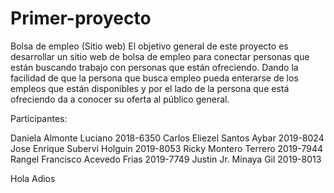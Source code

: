 # Primer-proyecto

 Bolsa de empleo (Sitio web)
 El objetivo general de este proyecto  es desarrollar un sitio web de bolsa de empleo para conectar 
 personas que están buscando trabajo con personas que están ofreciendo. Dando la facilidad de que 
 la persona que busca empleo pueda enterarse de los empleos que están disponibles y por el lado de 
 la persona que está ofreciendo da a conocer su oferta al público general.
 
 Participantes:
 
 Daniela Almonte Luciano 2018-6350
 Carlos Eliezel Santos Aybar 2019-8024
 Jose Enrique Subervi Holguin 2019-8053
 Ricky Montero Terrero 2019-7944
 Rangel Francisco Acevedo Frias 2019-7749
 Justin Jr. Minaya Gil 2019-8013

 Hola
 Adios
 
 
 
